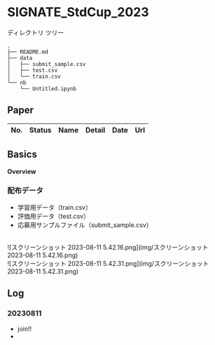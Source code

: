 # SIGNATE_StdCup_2023

ディレクトリ ツリー
```
.
├── README.md
├── data
│   ├── submit_sample.csv
│   ├── test.csv
│   └── train.csv
└── nb
    └── Untitled.ipynb
```
## Paper
|No.|Status|Name|Detail|Date|Url|
|---|---|---|---|---|---|

## Basics
**Overview**

### 配布データ
- 学習用データ（train.csv）
- 評価用データ（test.csv）
- 応募用サンプルファイル（submit_sample.csv）
<br>
![スクリーンショット 2023-08-11 5.42.16.png](img/スクリーンショット 2023-08-11 5.42.16.png)
<br>
![スクリーンショット 2023-08-11 5.42.31.png](img/スクリーンショット 2023-08-11 5.42.31.png)

## Log
### 20230811
- join!!
- 
